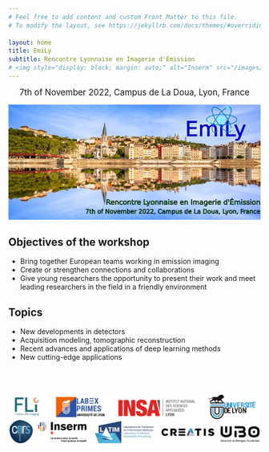 ```yaml
---
# Feel free to add content and custom Front Matter to this file.
# To modify the layout, see https://jekyllrb.com/docs/themes/#overriding-theme-defaults

layout: home
title: EmiLy 
subtitle: Rencontre Lyonnaise en Imagerie d'Émission
# <img style="display: block; margin: auto;" alt="Inserm" src="/images/logos/inserm.png"> 
---
```

<p style="text-align: center;"> <span style="font-size:larger;">7th of November 2022, Campus de La Doua, Lyon, France</span></p><img title="a title" alt="Lyon" src="/logoLyon.png">


## Objectives of the workshop

- Bring together European teams working in emission imaging 
- Create or strengthen connections and collaborations 
- Give young researchers the opportunity to present their work and meet leading researchers in the field in a friendly environment

## Topics

- New developments in detectors
- Acquisition modeling, tomographic reconstruction
- Recent advances and applications of deep learning methods  
- New cutting-edge applications


<br /> 
<br /> 
<br /> 



<center><img style="display: block; margin: auto;" alt="logos" src="/images/logos/logos.png"></center>









